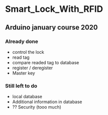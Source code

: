 # Smart_Lock_With_RFID
## Arduino january course 2020

### Already done

- control the lock
- read tag
- compare readed tag to database
- register / deregister
- Master key


### Still left to do

- local database
- Additional information in database
- ?? Security (tooo much)

